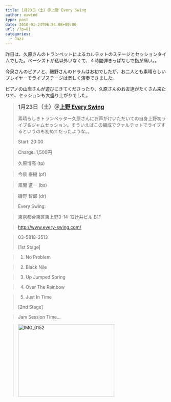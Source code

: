 ```yaml
---
title: 1月23日（土）＠上野 Every Swing
author: eawind
type: post
date: 2010-01-24T06:54:08+09:00
url: /?p=81
categories:
  - Jazz
---
```

昨日は、久原さんのトランペットによるカルテットのステージとセッションタイムでした。ベーシストが私以外いなくて、４時間弾きっぱなしで指が痛い。。

今泉さんのピアノと、磯野さんのドラムはお初でしたが、お二人とも素晴らしいプレイヤーでライブステージは楽しく演奏できました。

ピアノの山岸さんが遊びにきてくださったり、久原さんのお友達がたくさん来たりで、セッションも大盛り上がりでした。

> **<big>1月23日（土）＠<a href="http://www.every-swing.com/" target="_blank">上野 Every Swing</a></big>**
>
> 素晴らしきトランぺッター久原さんにお声がけいただいての自身上野初ライブ＆ジャムセッション。そういえばこの編成でクァルテットでライブするというのも初めてだったような。。
>
> Start: 20:00

> Charge: 1,500円
>
> 久原博高 (tp)

> 今泉 泰樹 (pf)

> 風間 進一 (bs)

> 磯野 智郎 (dr)
>
> Every Swing:

> 東京都台東区東上野3-14-12辻井ビル B1F

> <a href="http://www.every-swing.com/" target="_blank">http://www.every-swing.com/</a>

> 03-5818-3513
>
> [1st Stage]

> 1. No Problem

> 2. Black Nile

> 3. Up Jumped Spring

> 4. Over The Rainbow

> 5. Just In Time
>
> [2nd Stage]

> Jam Session Time&#8230;

> <span class="mt-enclosure mt-enclosure-image" style="display: inline;"><a href="/img/wp/2010/01/IMG_0152.jpg"><img class="alignnone size-medium wp-image-881" src="/img/wp/2010/01/IMG_0152.jpg" alt="IMG_0152" width="300" height="225" srcset="/img/wp/2010/01/IMG_0152.jpg 300w, /img/wp/2010/01/IMG_0152-1024x768.jpg 1024w" sizes="(max-width: 300px) 100vw, 300px" /></a></span>
